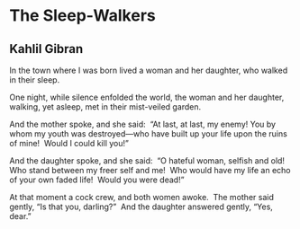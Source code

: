 # The Sleep-Walkers
## Kahlil Gibran
In the town where I was born lived a woman and her daughter, who
walked in their sleep.

One night, while silence enfolded the world, the woman and her
daughter, walking, yet asleep, met in their mist-veiled garden.

And the mother spoke, and she said:  “At last, at last, my enemy!
You by whom my youth was destroyed—who have built up your life
upon the ruins of mine!  Would I could kill you!”

And the daughter spoke, and she said:  “O hateful woman, selfish
and old!  Who stand between my freer self and me!  Who would have
my life an echo of your own faded life!  Would you were dead!”

At that moment a cock crew, and both women awoke.  The mother said
gently, “Is that you, darling?”  And the daughter answered gently,
“Yes, dear.”